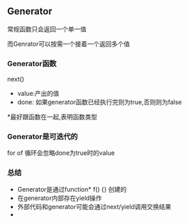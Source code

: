 ## Generator

常规函数只会返回一个单一值

而Genrator可以按需一个接着一个返回多个值

### Generator函数

next() 

- value:产出的值
- done: 如果generator函数已经执行完则为true,否则则为false



*最好跟函数在一起,表明函数类型



### Generator是可迭代的

for of 循环会忽略done为true时的value

### 总结

- Generator是通过function* f() {} 创建的
- 在generator内部存在yield操作
- 外部代码和generator可能会通过next/yield调用交换结果
- 